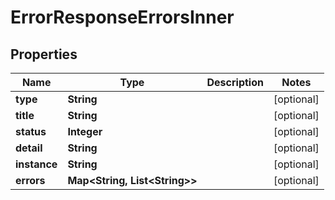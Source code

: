 

# ErrorResponseErrorsInner


## Properties

| Name | Type | Description | Notes |
|------------ | ------------- | ------------- | -------------|
|**type** | **String** |  |  [optional] |
|**title** | **String** |  |  [optional] |
|**status** | **Integer** |  |  [optional] |
|**detail** | **String** |  |  [optional] |
|**instance** | **String** |  |  [optional] |
|**errors** | **Map&lt;String, List&lt;String&gt;&gt;** |  |  [optional] |



